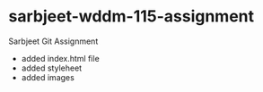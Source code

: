# sarbjeet-wddm-115-assignment
Sarbjeet Git Assignment
- added index.html file
- added styleheet
- added images
